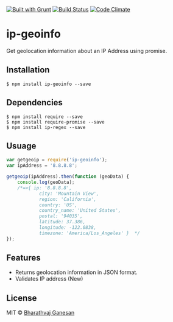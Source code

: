 [![Built with Grunt](https://cdn.gruntjs.com/builtwith.svg)](https://gruntjs.com/)
[![Build Status](https://travis-ci.org/bharathvaj1995/array-random-shuffle.svg?branch=master)](https://travis-ci.org/bharathvaj1995/ip-geoinfo) 
[![Code Climate](https://codeclimate.com/github/codeclimate/codeclimate/badges/gpa.svg)](https://codeclimate.com/github/codeclimate/codeclimate)

# ip-geoinfo    

Get geolocation information about an IP Address using promise.

## Installation
```
$ npm install ip-geoinfo --save
```
## Dependencies
```
$ npm install require --save
$ npm install require-promise --save
$ npm install ip-regex --save
```

## Usuage
```javascript
var getgeoip = require('ip-geoinfo');
var ipAddress = '8.8.8.8';

getgeoip(ipAddress).then(function (geoData) {
    console.log(geoData);
    /*=>{ ip: '8.8.8.8',
            city: 'Mountain View',
            region: 'California',
            country: 'US',
            country_name: 'United States',
            postal: '94035',
            latitude: 37.386,
            longitude: -122.0838,
            timezone: 'America/Los_Angeles' }  */
});
```

## Features 

- Returns geolocation information in JSON format.
- Validates IP address (New)

## License

MIT © [Bharathvaj Ganesan](https://github.com/bharathvaj1995)
